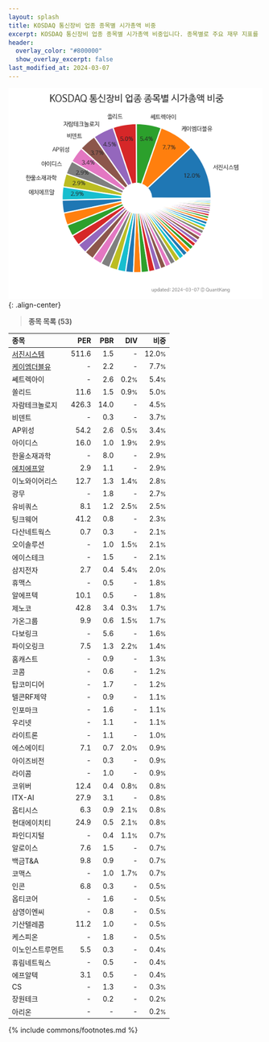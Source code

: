 ```yaml
---
layout: splash
title: KOSDAQ 통신장비 업종 종목별 시가총액 비중
excerpt: KOSDAQ 통신장비 업종 종목별 시가총액 비중입니다. 종목별로 주요 재무 지표를 함께 표시합니다.
header:
  overlay_color: "#800000"
  show_overlay_excerpt: false
last_modified_at: 2024-03-07
---
```



![KOSDAQ 통신장비 업종 종목별 시가총액 비중](/stats/sector/images/kosdaq_업종_통신장비_종목.png){: .align-center}


> **종목 목록 (53)**<a id="list"></a>

| **종목** | **PER** | **PBR** | **DIV** | **비중** |
| :------- | ------: | ------: | ------: | -------: |
| [서진시스템](/178320/) | 511.6 | 1.5 | - | 12.0<small>%</small> |
| [케이엠더블유](/032500/) | - | 2.2 | - | 7.7<small>%</small> |
| 쎄트렉아이 | - | 2.6 | 0.2<small>%</small> | 5.4<small>%</small> |
| 쏠리드 | 11.6 | 1.5 | 0.9<small>%</small> | 5.0<small>%</small> |
| 자람테크놀로지 | 426.3 | 14.0 | - | 4.5<small>%</small> |
| 비덴트 | - | 0.3 | - | 3.7<small>%</small> |
| AP위성 | 54.2 | 2.6 | 0.5<small>%</small> | 3.4<small>%</small> |
| 아이디스 | 16.0 | 1.0 | 1.9<small>%</small> | 2.9<small>%</small> |
| 한울소재과학 | - | 8.0 | - | 2.9<small>%</small> |
| [에치에프알](/230240/) | 2.9 | 1.1 | - | 2.9<small>%</small> |
| 이노와이어리스 | 12.7 | 1.3 | 1.4<small>%</small> | 2.8<small>%</small> |
| 광무 | - | 1.8 | - | 2.7<small>%</small> |
| 유비쿼스 | 8.1 | 1.2 | 2.5<small>%</small> | 2.5<small>%</small> |
| 팅크웨어 | 41.2 | 0.8 | - | 2.3<small>%</small> |
| 다산네트웍스 | 0.7 | 0.3 | - | 2.1<small>%</small> |
| 오이솔루션 | - | 1.0 | 1.5<small>%</small> | 2.1<small>%</small> |
| 에이스테크 | - | 1.5 | - | 2.1<small>%</small> |
| 삼지전자 | 2.7 | 0.4 | 5.4<small>%</small> | 2.0<small>%</small> |
| 휴맥스 | - | 0.5 | - | 1.8<small>%</small> |
| 알에프텍 | 10.1 | 0.5 | - | 1.8<small>%</small> |
| 제노코 | 42.8 | 3.4 | 0.3<small>%</small> | 1.7<small>%</small> |
| 가온그룹 | 9.9 | 0.6 | 1.5<small>%</small> | 1.7<small>%</small> |
| 다보링크 | - | 5.6 | - | 1.6<small>%</small> |
| 파이오링크 | 7.5 | 1.3 | 2.2<small>%</small> | 1.4<small>%</small> |
| 홈캐스트 | - | 0.9 | - | 1.3<small>%</small> |
| 코콤 | - | 0.6 | - | 1.2<small>%</small> |
| 탑코미디어 | - | 1.7 | - | 1.2<small>%</small> |
| 텔콘RF제약 | - | 0.9 | - | 1.1<small>%</small> |
| 인포마크 | - | 1.6 | - | 1.1<small>%</small> |
| 우리넷 | - | 1.1 | - | 1.1<small>%</small> |
| 라이트론 | - | 1.1 | - | 1.0<small>%</small> |
| 에스에이티 | 7.1 | 0.7 | 2.0<small>%</small> | 0.9<small>%</small> |
| 아이즈비전 | - | 0.3 | - | 0.9<small>%</small> |
| 라이콤 | - | 1.0 | - | 0.9<small>%</small> |
| 코위버 | 12.4 | 0.4 | 0.8<small>%</small> | 0.8<small>%</small> |
| ITX-AI | 27.9 | 3.1 | - | 0.8<small>%</small> |
| 옵티시스 | 6.3 | 0.9 | 2.1<small>%</small> | 0.8<small>%</small> |
| 현대에이치티 | 24.9 | 0.5 | 2.1<small>%</small> | 0.8<small>%</small> |
| 파인디지털 | - | 0.4 | 1.1<small>%</small> | 0.7<small>%</small> |
| 알로이스 | 7.6 | 1.5 | - | 0.7<small>%</small> |
| 백금T&A | 9.8 | 0.9 | - | 0.7<small>%</small> |
| 코맥스 | - | 1.0 | 1.7<small>%</small> | 0.7<small>%</small> |
| 인콘 | 6.8 | 0.3 | - | 0.5<small>%</small> |
| 옵티코어 | - | 1.6 | - | 0.5<small>%</small> |
| 삼영이엔씨 | - | 0.8 | - | 0.5<small>%</small> |
| 기산텔레콤 | 11.2 | 1.0 | - | 0.5<small>%</small> |
| 케스피온 | - | 1.8 | - | 0.5<small>%</small> |
| 이노인스트루먼트 | 5.5 | 0.3 | - | 0.4<small>%</small> |
| 휴림네트웍스 | - | 0.5 | - | 0.4<small>%</small> |
| 에프알텍 | 3.1 | 0.5 | - | 0.4<small>%</small> |
| CS | - | 1.3 | - | 0.3<small>%</small> |
| 장원테크 | - | 0.2 | - | 0.2<small>%</small> |
| 아리온 | - | - | - | 0.2<small>%</small> |

{% include commons/footnotes.md %}